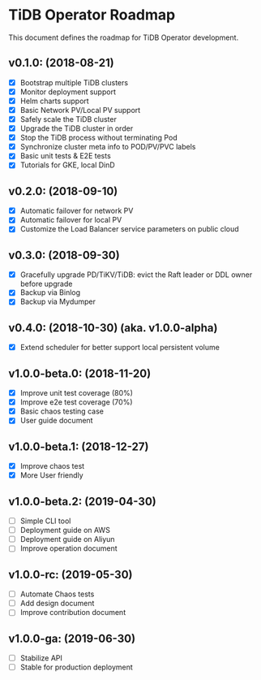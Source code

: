 # TiDB Operator Roadmap

This document defines the roadmap for TiDB Operator development.

## v0.1.0: (2018-08-21)
- [x] Bootstrap multiple TiDB clusters
- [x] Monitor deployment support
- [x] Helm charts support
- [x] Basic Network PV/Local PV support
- [x] Safely scale the TiDB cluster
- [x] Upgrade the TiDB cluster in order
- [x] Stop the TiDB process without terminating Pod
- [x] Synchronize cluster meta info to POD/PV/PVC labels
- [x] Basic unit tests & E2E tests
- [x] Tutorials for GKE, local DinD

## v0.2.0: (2018-09-10)
- [x] Automatic failover for network PV
- [x] Automatic failover for local PV
- [x] Customize the Load Balancer service parameters on public cloud

## v0.3.0: (2018-09-30)
- [x] Gracefully upgrade PD/TiKV/TiDB: evict the Raft leader or DDL owner before upgrade
- [x] Backup via Binlog
- [x] Backup via Mydumper

## v0.4.0: (2018-10-30) (aka. v1.0.0-alpha)
- [x] Extend scheduler for better support local persistent volume

## v1.0.0-beta.0: (2018-11-20)
- [x] Improve unit test coverage (80%)
- [x] Improve e2e test coverage (70%)
- [x] Basic chaos testing case
- [x] User guide document

## v1.0.0-beta.1: (2018-12-27)
- [x] Improve chaos test
- [x] More User friendly

## v1.0.0-beta.2: (2019-04-30)
- [ ] Simple CLI tool
- [ ] Deployment guide on AWS
- [ ] Deployment guide on Aliyun
- [ ] Improve operation document

## v1.0.0-rc: (2019-05-30)
- [ ] Automate Chaos tests
- [ ] Add design document
- [ ] Improve contribution document

## v1.0.0-ga: (2019-06-30)
- [ ] Stabilize API
- [ ] Stable for production deployment
